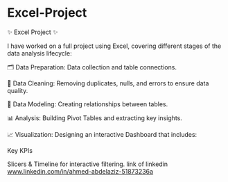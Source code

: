 # Excel-Project

✨ Excel  Project ✨

I have worked on a full project using Excel, covering different stages of the data analysis lifecycle:

🗂 Data Preparation: Data collection and table connections.

🧹 Data Cleaning: Removing duplicates, nulls, and errors to ensure data quality.

🔗 Data Modeling: Creating relationships between tables.

📊 Analysis: Building Pivot Tables and extracting key insights.

📈 Visualization: Designing an interactive Dashboard that includes:

Key KPIs 

Slicers & Timeline for interactive filtering.
link of linkedin
     www.linkedin.com/in/ahmed-abdelaziz-51873236a
 
